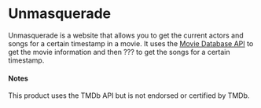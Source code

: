 # Unmasquerade

Unmasquerade is a website that allows you to get the current actors and songs for a certain timestamp in a movie. It uses the [Movie Database API](https://developers.themoviedb.org/3/getting-started/introduction) to get the movie information and then ??? to get the songs for a certain timestamp.

#### Notes

This product uses the TMDb API but is not endorsed or certified by TMDb.
